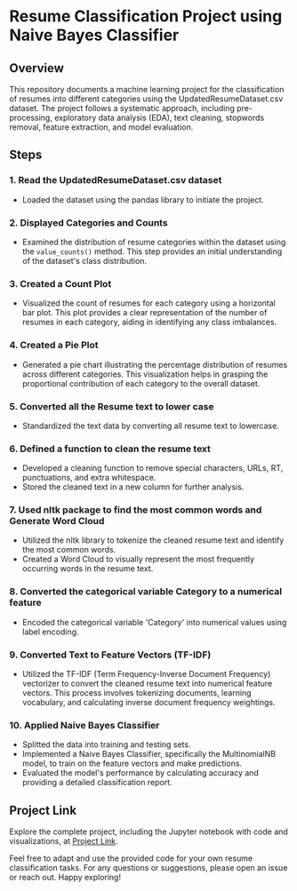 # Resume Classification Project using Naive Bayes Classifier

## Overview

This repository documents a machine learning project for the classification of resumes into different categories using the UpdatedResumeDataset.csv dataset. The project follows a systematic approach, including pre-processing, exploratory data analysis (EDA), text cleaning, stopwords removal, feature extraction, and model evaluation.

## Steps

### 1. Read the UpdatedResumeDataset.csv dataset

- Loaded the dataset using the pandas library to initiate the project.

### 2. Displayed Categories and Counts
   
- Examined the distribution of resume categories within the dataset using the `value_counts()` method. This step provides an initial understanding of the dataset's class distribution.

### 3. Created a Count Plot
   
- Visualized the count of resumes for each category using a horizontal bar plot. This plot provides a clear representation of the number of resumes in each category, aiding in identifying any class imbalances.

### 4. Created a Pie Plot

- Generated a pie chart illustrating the percentage distribution of resumes across different categories. This visualization helps in grasping the proportional contribution of each category to the overall dataset.

### 5. Converted all the Resume text to lower case

- Standardized the text data by converting all resume text to lowercase.

### 6. Defined a function to clean the resume text

- Developed a cleaning function to remove special characters, URLs, RT, punctuations, and extra whitespace.
- Stored the cleaned text in a new column for further analysis.

### 7. Used nltk package to find the most common words and Generate Word Cloud

- Utilized the nltk library to tokenize the cleaned resume text and identify the most common words.
- Created a Word Cloud to visually represent the most frequently occurring words in the resume text.

### 8. Converted the categorical variable Category to a numerical feature

- Encoded the categorical variable 'Category' into numerical values using label encoding.

### 9. Converted Text to Feature Vectors (TF-IDF)
   
- Utilized the TF-IDF (Term Frequency-Inverse Document Frequency) vectorizer to convert the cleaned resume text into numerical feature vectors. This process involves tokenizing documents, learning vocabulary, and calculating inverse document frequency weightings.

### 10. Applied Naive Bayes Classifier
    
- Splitted the data into training and testing sets.
- Implemented a Naive Bayes Classifier, specifically the MultinomialNB model, to train on the feature vectors and make predictions.
- Evaluated the model's performance by calculating accuracy and providing a detailed classification report.

## Project Link

Explore the complete project, including the Jupyter notebook with code and visualizations, at [Project Link](https://colab.research.google.com/drive/1Xmu9T5U3IjALypeJ55WZCUWFD2HNZSSH?usp=sharing).

Feel free to adapt and use the provided code for your own resume classification tasks. For any questions or suggestions, please open an issue or reach out. Happy exploring!
